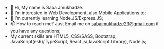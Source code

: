 - 👋 Hi, My name is Saba Jmukhadze.
- 👀 I’m interested in Web Development, also Mobile Applications to;
- 🌱 I’m currently learning Node.JS/Express.JS;
- 📫 How to reach me? Just Email me on sabajmukhadze23@gmail.com if you have any questions;
- My current skills are HTML5, CSS/SASS, Bootstrap, JavaScript(es6)/TypeScript, React.js(JavaScript Library), Node.js;
